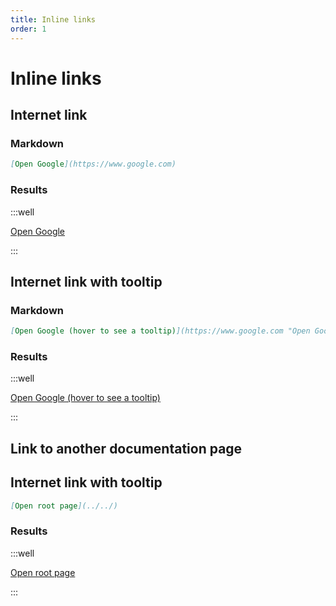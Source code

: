 ```yaml
---
title: Inline links
order: 1
---
```


Inline links
============

## Internet link

### Markdown

```markdown
[Open Google](https://www.google.com)
```

### Results

:::well

[Open Google](https://www.google.com)

:::

## Internet link with tooltip

### Markdown

```markdown
[Open Google (hover to see a tooltip)](https://www.google.com "Open Google web site")
```

### Results

:::well

[Open Google (hover to see a tooltip)](https://www.google.com "Open Google web site")

:::

## Link to another documentation page

## Internet link with tooltip

```markdown
[Open root page](../../)
```

### Results

:::well

[Open root page](../../)

:::